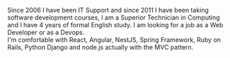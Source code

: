 Since 2006 I have been IT Support and since 2011 I have been taking software development courses, I am a Superior Technician in Computing and I have 4 years of formal English study. I am looking for a job as a Web Developer or as a Devops.\
I'm comfortable with React, Angular, NestJS, Spring Framework, Ruby on Rails, Python Django and node.js actually with the MVC pattern.
